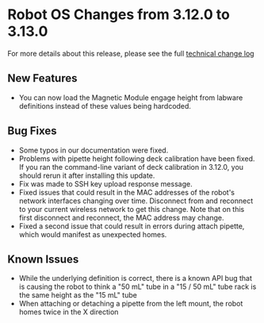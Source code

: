 # Robot OS Changes from 3.12.0 to 3.13.0

For more details about this release, please see the full [technical change log][changelog]

[changelog]: https://github.com/Opentrons/opentrons/blob/edge/CHANGELOG.md

## New Features

- You can now load the Magnetic Module engage height from labware definitions instead of these values being hardcoded.

## Bug Fixes

- Some typos in our documentation were fixed.
- Problems with pipette height following deck calibration have been fixed. If you ran the command-line variant of deck calibration in 3.12.0, you should rerun it after installing this update.
- Fix was made to SSH key upload response message.
- Fixed issues that could result in the MAC addresses of the robot's network interfaces changing over time. Disconnect from and reconnect to your current wireless network to get this change. Note that on this first disconnect and reconnect, the MAC address may change.
- Fixed a second issue that could result in errors during attach pipette, which would manifest as unexpected homes.

## Known Issues

- While the underlying definition is correct, there is a known API bug that is causing the robot to think a "50 mL" tube in a "15 / 50 mL" tube rack is the same height as the "15 mL" tube
- When attaching or detaching a pipette from the left mount, the robot homes twice in the X direction
